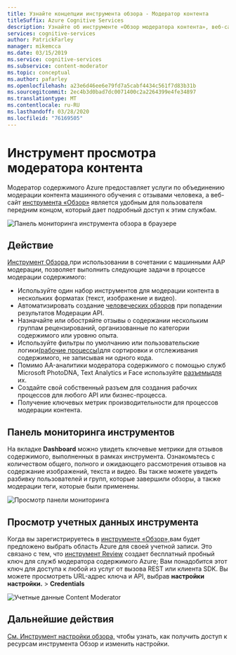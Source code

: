 ```yaml
---
title: Узнайте концепции инструмента обзора - Модератор контента
titleSuffix: Azure Cognitive Services
description: Узнайте об инструменте «Обзор модератора контента», веб-сайте, который координирует комбинированные усилия по модерации ИИ и человеческого обзора.
services: cognitive-services
author: PatrickFarley
manager: mikemcca
ms.date: 03/15/2019
ms.service: cognitive-services
ms.subservice: content-moderator
ms.topic: conceptual
ms.author: pafarley
ms.openlocfilehash: a23e6d46ee6e79fd7a5cabf4434c561f7d83b31b
ms.sourcegitcommit: 2ec4b3d0bad7dc0071400c2a2264399e4fe34897
ms.translationtype: MT
ms.contentlocale: ru-RU
ms.lasthandoff: 03/28/2020
ms.locfileid: "76169505"
---
```

# <a name="content-moderator-review-tool"></a>Инструмент просмотра модератора контента

Модератор содержимого Azure предоставляет услуги по объединению модерации контента машинного обучения с отзывами человека, а веб-сайт [инструмента «Обзор»](https://contentmoderator.cognitive.microsoft.com) является удобным для пользователя передним концом, который дает подробный доступ к этим службам.

![Панель мониторинга инструмента обзора в браузере](./images/0-dashboard.png)

## <a name="what-it-does"></a>Действие

[Инструмент Обзора,](https://contentmoderator.cognitive.microsoft.com)при использовании в сочетании с машинными AAP модерации, позволяет выполнить следующие задачи в процессе модерации содержимого:

- Используйте один набор инструментов для модерации контента в нескольких форматах (текст, изображение и видео).
- Автоматизировать создание [человеческих обзоров](../review-api.md#reviews) при попадении результатов Модерации API.
- Назначайте или обостряйте отзывы о содержании нескольким группам рецензирований, организованные по категории содержимого или уровню опыта.
- Используйте фильтры по умолчанию или пользовательские логики[(рабочие процессы)](../review-api.md#workflows)для сортировки и отслеживания содержимого, не записывая ни одного кода.
- Помимо AA-аналитики модератора содержимого с помощью служб Microsoft PhotoDNA, Text Analytics и Face используйте [разъемыдля](./configure.md#connectors) их.
- Создайте свой собственный разъем для создания рабочих процессов для любого API или бизнес-процесса.
- Получение ключевых метрик производительности для процессов модерации контента.

## <a name="review-tool-dashboard"></a>Панель мониторинга инструментов

На вкладке **Dashboard** можно увидеть ключевые метрики для отзывов содержимого, выполненных в рамках инструмента. Ознакомьтесь с количеством общего, полного и ожидающего рассмотрения отзывов на содержание изображений, текста и видео. Вы также можете увидеть разбивку пользователей и групп, которые завершили обзоры, а также модерации теги, которые были применены.

![Просмотр панели мониторинга](images/0-dashboard.png)

## <a name="review-tool-credentials"></a>Просмотр учетных данных инструмента

Когда вы зарегистрируетесь в [инструменте «Обзор»,](https://contentmoderator.cognitive.microsoft.com)вам будет предложено выбрать область Azure для своей учетной записи. Это связано с тем, что [инструмент Review](https://contentmoderator.cognitive.microsoft.com) создает бесплатный пробный ключ для служб модератора содержимого Azure; Вам понадобится этот ключ для доступа к любой из услуг от вызова REST или клиента SDK. Вы можете просмотреть URL-адрес ключа и API, выбрав **настройки настройки.** > **Credentials**

![Учетные данные Content Moderator](images/settings-6-credentials.png)

## <a name="next-steps"></a>Дальнейшие действия

[См. Инструмент настройки обзора,](./configure.md) чтобы узнать, как получить доступ к ресурсам инструмента Обзор и изменить настройки.